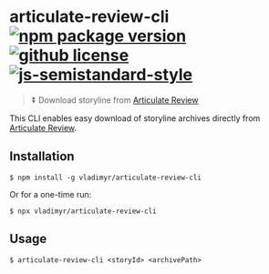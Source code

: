 # articulate-review-cli [![npm package version](https://img.shields.io/npm/v/articulate-review-cli.svg)](https://npm.im/articulate-review-cli) [![github license](https://img.shields.io/github/license/vladimyr/articulate-review-cli.svg)](https://github.com/vladimyr/articulate-review-cli/blob/master/LICENSE) [![js-semistandard-style](https://img.shields.io/badge/code%20style-semistandard-brightgreen.svg)](https://github.com/Flet/semistandard)

>:arrow_double_down: Download storyline from [Articulate Review](https://360.articulate.com/review/content)

This CLI enables easy download of storyline archives directly from [Articulate Review](https://360.articulate.com/review/content).

## Installation

```
$ npm install -g vladimyr/articulate-review-cli
```

Or for a one-time run:

```
$ npx vladimyr/articulate-review-cli
```

## Usage

```
$ articulate-review-cli <storyId> <archivePath>
```

